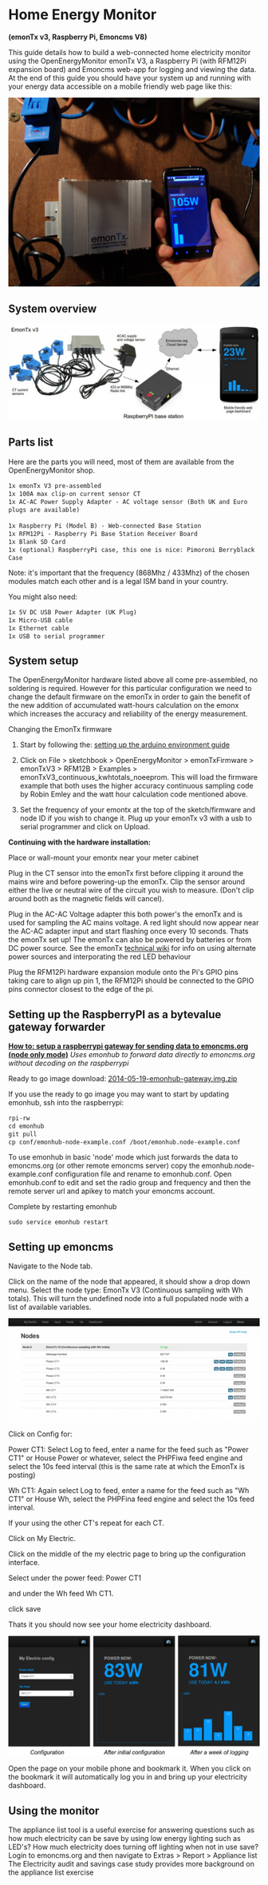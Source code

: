 # Home Energy Monitor

**(emonTx v3, Raspberry Pi, Emoncms V8)**

This guide details how to build a web-connected home electricity monitor using the OpenEnergyMonitor emonTx V3, a Raspberry Pi (with RFM12Pi expansion board) and Emoncms web-app for logging and viewing the data. At the end of this guide you should have your system up and running with your energy data accessible on a mobile friendly web page like this:

![System overview](files/cover.jpg)

## System overview

![System overview](files/system.jpg)

## Parts list

Here are the parts you will need, most of them are available from the OpenEnergyMonitor shop.

    1x emonTx V3 pre-assembled
    1x 100A max clip-on current sensor CT
    1x AC-AC Power Supply Adapter - AC voltage sensor (Both UK and Euro plugs are available)

    1x Raspberry Pi (Model B) - Web-connected Base Station
    1x RFM12Pi - Raspberry Pi Base Station Receiver Board
    1x Blank SD Card
    1x (optional) RaspberryPi case, this one is nice: Pimoroni Berryblack Case

Note: it's important that the frequency (868Mhz / 433Mhz) of the chosen modules match each other and is a legal ISM band in your country.

You might also need:

    1x 5V DC USB Power Adapter (UK Plug)
    1x Micro-USB cable
    1x Ethernet cable
    1x USB to serial programmer

## System setup

The OpenEnergyMonitor hardware listed above all come pre-assembled, no soldering is required. However for this particular configuration we need to change the default firmware on the emonTx in order to gain the benefit of the new addition of accumulated watt-hours calculation on the emonx which increases the accuracy and reliability of the energy measurement.

Changing the EmonTx firmware

1. Start by following the: [setting up the arduino environment guide](http://openenergymonitor.org/emon/buildingblocks/setting-up-the-arduino-environment)

2. Click on File > sketchbook > OpenEnergyMonitor > emonTxFirmware > emonTxV3 > 
RFM12B > Examples > emonTxV3_continuous_kwhtotals_noeeprom. This will load the 
firmware example that both uses the higher accuracy continuous sampling code by 
Robin Emley and the watt hour calculation code mentioned above.

3. Set the frequency of your emontx at the top of the sketch/firmware and node ID 
if you wish to change it. Plug up your emonTx v3 with a usb to serial programmer 
and click on Upload.

**Continuing with the hardware installation:**

Place or wall-mount your emontx near your meter cabinet

Plug in the CT sensor into the emonTx first before clipping it around the mains wire and before powering-up the emonTx. Clip the sensor around either the live or neutral wire of the circuit you wish to measure. (Don't clip around both as the magnetic fields will cancel).

Plug in the AC-AC Voltage adapter this both power's the emonTx and is used for sampling the AC mains voltage. A red light should now appear near the AC-AC adapter input and start flashing once every 10 seconds. Thats the emonTx set up! The emonTx can also be powered by batteries or from DC power source. See the emonTx [technical wiki](http://wiki.openenergymonitor.org/index.php?title=EmonTx_V3) for info on using alternate power sources and interporating the red LED behaviour

Plug the RFM12Pi hardware expansion module onto the Pi's GPIO pins taking care to align up pin 1, the RFM12Pi should be connected to the GPIO pins connector closest to the edge of the pi.

## Setting up the RaspberryPI as a bytevalue gateway forwarder

**[How to: setup a raspberrypi gateway for sending data to emoncms.org (node only mode)](../../Modules/RaspberryPI/Gateway/gateway.md)**
_Uses emonhub to forward data directly to emoncms.org without decoding on the raspberrypi_

Ready to go image download:
[2014-05-19-emonhub-gateway.img.zip](http://files.openenergymonitor.org/2014-05-19-emonhub-gateway.img.zip)

If you use the ready to go image you may want to start by updating emonhub, ssh into the raspberrypi:

    rpi-rw
    cd emonhub
    git pull
    cp conf/emonhub-node-example.conf /boot/emonhub.node-example.conf
    
To use emonhub in basic 'node' mode which just forwards the data to emoncms.org (or other remote emoncms server) copy the emonhub.node-example.conf configuration file and rename to emonhub.conf.
Open emonhub.conf to edit and set the radio group and frequency and then the remote server url and apikey to match your emoncms account.

Complete by restarting emonhub

    sudo service emonhub restart 

## Setting up emoncms

Navigate to the Node tab.

Click on the name of the node that appeared, it should show a drop down menu. Select the node type: EmonTx V3 (Continuous sampling with Wh totals). This will turn the undefined node into a full populated node with a list of available variables.

![System overview](files/nodes.png)

Click on Config for:

Power CT1: Select Log to feed, enter a name for the feed such as "Power CT1" or House Power or whatever, select the PHPFiwa feed engine and select the 10s feed interval (this is the same rate at which the EmonTx is posting)

Wh CT1: Again select Log to feed, enter a name for the feed such as "Wh CT1" or House Wh, select the PHPFina feed engine and select the 10s feed interval.

If your using the other CT's repeat for each CT.

Click on My Electric.

Click on the middle of the my electric page to bring up the configuration interface.

Select under the power feed: Power CT1

and under the Wh feed Wh CT1.

click save

Thats it you should now see your home electricity dashboard.

![System overview](files/emoncms_myelectric.png)

Open the page on your mobile phone and bookmark it. When you click on the bookmark it will automatically log you in and bring up your electricity dashboard.

## Using the monitor

The appliance list tool is a useful exercise for answering questions such as how much electricity can be save by using low energy lighting such as LED's? How much electricity does turning off lighting when not in use save?
Login to emoncms.org and then navigate to Extras > Report > Appliance list
The Electricity audit and savings case study provides more background on the appliance list exercise

